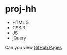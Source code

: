 # proj-hh
- HTML 5
- CSS 3
- JS
- jQuery

Can you view [GitHub Pages](https://roger-404.github.io/proj-hh/)
